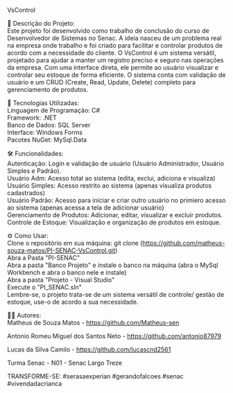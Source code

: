 VsControl

📝 Descrição do Projeto:                                                                                                                                                                   
Este projeto foi desenvolvido como trabalho de conclusão do curso de Desenvolvedor de Sistemas no Senac. A ideia nasceu de um problema real na empresa onde trabalho e foi criado para facilitar e controlar produtos de acordo com a necessidade do cliente.
O VsControl é um sistema versátil, projetado para ajudar a manter um registro preciso e seguro nas operações da empresa. Com uma interface direta, ele permite ao usuário visualizar e controlar seu estoque de forma eficiente. O sistema conta com validação de usuário e um CRUD (Create, Read, Update, Delete) completo para gerenciamento de produtos.

🚀 Tecnologias Utilizadas:                                                                                                                                                                 
Linguagem de Programação: C#                                                                                                                                                               
Framework: .NET                                                                                                                                                                            
Banco de Dados: SQL Server                                                                                                                                                                 
Interface: Windows Forms                                                                                                                                                                 
Pacotes NuGet: MySql.Data                                                                                                                                                                 

🛠️ Funcionalidades:                                                                                                                                                                        
Autenticação: Login e validação de usuário (Usuário Administrador, Usuário Simples e Padrão).                                                                                              
Usuário Adm: Acesso total ao sistema (edita, exclui, adiciona e visualiza)                                                                                                                 
Usuário Simples: Acesso restrito ao sistema (apenas visualiza produtos cadastrados)                                                                                                        
Usuário Padrão: Acesso para iniciar e criar outro usuário no primiero acesso ao sistema (apenas acessa a tela de adicionar usuário)                                                        
Gerenciamento de Produtos: Adicionar, editar, visualizar e excluir produtos.                                                                                                               
Controle de Estoque: Visualização e organização de produtos em estoque.                                                                                                                    

⚙️ Como Usar:                                                                                                                                                                              
Clone o repositório em sua máquina: git clone (https://github.com/matheus-souza-matos/PI-SENAC-VsControl.git)                                                                              
Abra a Pasta "PI-SENAC"                                                                                                                                                                    
Abra a pasta "Banco Projeto" e instale o banco na máquina (abra o MySql Workbench e abra o banco nele e instale)                                                                           
Abra a pasta "Projeto - Visual Studio"                                                                                                                                                     
Execute o "PI_SENAC.sln"                                                                                                                                                                   
Lembre-se, o projeto trata-se de um sistema versátil de controle/ gestão de estoque, use-o de acordo a sua necessidade.                                                                    

🧑‍💻 Autores:                                                                                                                                                                             
Matheus de Souza Matos - https://github.com/Matheus-sen                                                                                                                                    

Antonio Romeu Miguel dos Santos Neto - https://github.com/antonio87979                                                                                                                     

Lucas da Silva Camilo - https://github.com/lucascnd2561                                                                                                                                    

Turma Senac - N01 - Senac Largo Treze                                                                                                                                                      

TRANSFORME-SE: #serasaexperian #gerandofalcoes #senac #vivendadacrianca




